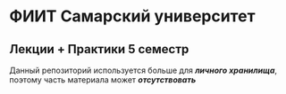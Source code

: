 # ФИИТ Самарский университет
## Лекции + Практики 5 семестр
Данный репозиторий используется больше для _**личного хранилища**_, поэтому часть материала может _**отсутствовать**_
